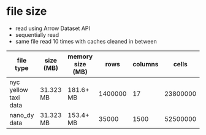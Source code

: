 # file size

* read using Arrow Dataset API
* sequentially read
* same file read 10 times with caches cleaned in between

| file type   | size (MB)    | memory size (MB) |  rows    | columns | cells | row groups | time (s) |
| ----------- | ------------ | ---------------- |--------- | ------- | ----- | ---------- | -------- |
| nyc yellow taxi data       | 31.323 MB    | 181.6+ MB | 1400000 | 17 |  23800000     |     1      | 16.469784259796143 |
| nano_dy data         | 31.323 MB    | 153.4+ MB | 35000         | 1500 |  52500000   |     1      | 59.270118951797485 |

<!-- 
## rados parquet
| file type   | size (bytes) | rows    | columns | row groups | time (to read 10 files sequentially) (s) |
| ----------- | ------------ | ------- | -------- | --------| ------- |
| nyc         | 31323488     | 1400000 | 17 | 1 | 28.65650987625122 |
| hep         | 31329253     | 35000   | 1500 | 1 | 82.20097994804382 |
 -->

